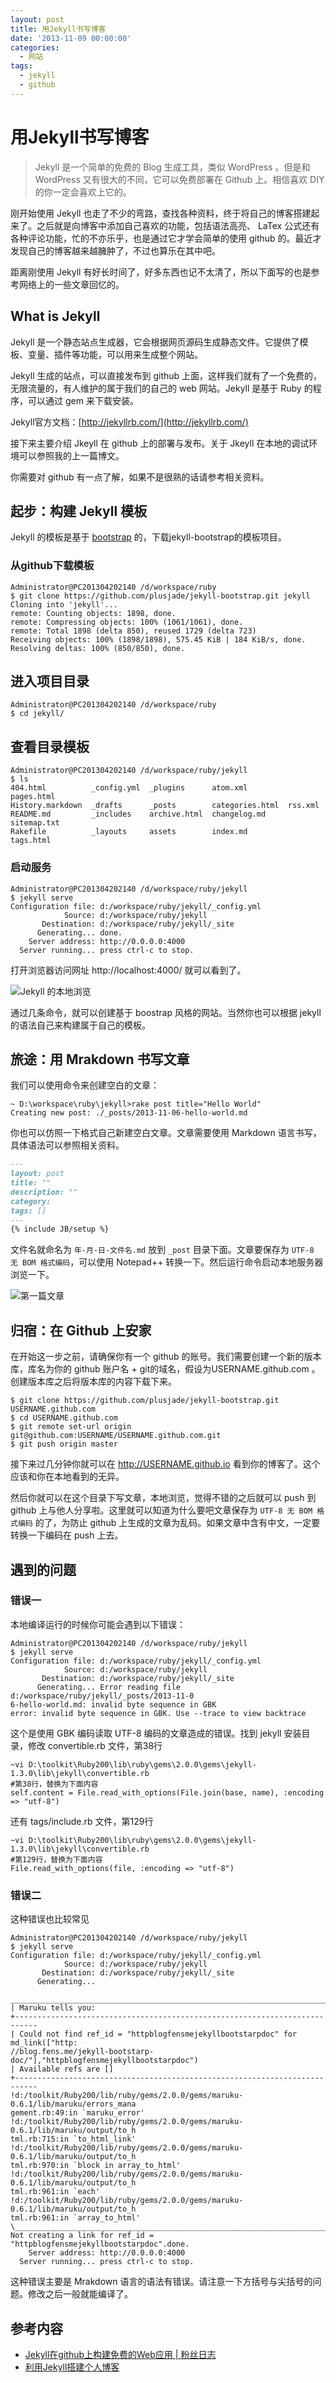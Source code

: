 ```yaml
---
layout: post
title: 用Jekyll书写博客
date: '2013-11-09 00:00:00'
categories:
  - 网站
tags:
  - jekyll
  - github
---
```


# 用Jekyll书写博客

> Jekyll 是一个简单的免费的 Blog 生成工具，类似 WordPress 。但是和 WordPress 又有很大的不同，它可以免费部署在 Github
  上。相信喜欢 DIY 的你一定会喜欢上它的。

刚开始使用 Jekyll 也走了不少的弯路，查找各种资料，终于将自己的博客搭建起来了。之后就是向博客中添加自己喜欢的功能，包括语法高亮、 LaTex 公式还有各种评论功能，忙的不亦乐乎，也是通过它才学会简单的使用 github 的。最近才发现自己的博客越来越臃肿了，不过也算乐在其中吧。

距离刚使用 Jekyll 有好长时间了，好多东西也记不太清了，所以下面写的也是参考网络上的一些文章回忆的。

## What is Jekyll

Jekyll 是一个静态站点生成器，它会根据网页源码生成静态文件。它提供了模板、变量、插件等功能，可以用来生成整个网站。

Jekyll 生成的站点，可以直接发布到 github 上面，这样我们就有了一个免费的，无限流量的，有人维护的属于我们的自己的 web 网站。Jekyll 是基于 Ruby 的程序，可以通过 gem 来下载安装。

Jekyll官方文档：[http://jekyllrb.com/](http://jekyllrb.com/)

接下来主要介绍 Jkeyll 在 github 上的部署与发布。关于 Jkeyll 在本地的调试环境可以参照我的上一篇博文。

你需要对 github 有一点了解，如果不是很熟的话请参考相关资料。

## 起步：构建 Jekyll 模板

Jekyll 的模板是基于 [bootstrap](http://jekyllbootstrap.com/) 的，下载jekyll-bootstrap的模板项目。

### 从github下载模板

```
Administrator@PC201304202140 /d/workspace/ruby
$ git clone https://github.com/plusjade/jekyll-bootstrap.git jekyll
Cloning into 'jekyll'...
remote: Counting objects: 1898, done.
remote: Compressing objects: 100% (1061/1061), done.
remote: Total 1898 (delta 850), reused 1729 (delta 723)
Receiving objects: 100% (1898/1898), 575.45 KiB | 184 KiB/s, done.
Resolving deltas: 100% (850/850), done.
```

## 进入项目目录

```
Administrator@PC201304202140 /d/workspace/ruby
$ cd jekyll/
```

## 查看目录模板

```
Administrator@PC201304202140 /d/workspace/ruby/jekyll
$ ls
404.html          _config.yml  _plugins      atom.xml         pages.html
History.markdown  _drafts      _posts        categories.html  rss.xml
README.md         _includes    archive.html  changelog.md     sitemap.txt
Rakefile          _layouts     assets        index.md         tags.html
```

### 启动服务

```
Administrator@PC201304202140 /d/workspace/ruby/jekyll
$ jekyll serve
Configuration file: d:/workspace/ruby/jekyll/_config.yml
            Source: d:/workspace/ruby/jekyll
       Destination: d:/workspace/ruby/jekyll/_site
      Generating... done.
    Server address: http://0.0.0.0:4000
  Server running... press ctrl-c to stop.
```

打开浏览器访问网址 http://localhost:4000/ 就可以看到了。

![Jekyll 的本地浏览](./1.png)

通过几条命令，就可以创建基于 boostrap 风格的网站。当然你也可以根据 jekyll 的语法自己来构建属于自己的模板。

## 旅途：用 Mrakdown 书写文章

我们可以使用命令来创建空白的文章：

```
~ D:\workspace\ruby\jekyll>rake post title="Hello World"
Creating new post: ./_posts/2013-11-06-hello-world.md
```

你也可以仿照一下格式自己新建空白文章。文章需要使用 Markdown 语言书写，具体语法可以参照相关资料。

```markdown
---
layout: post
title: ""
description: ""
category:
tags: []
---
{% include JB/setup %}
```

文件名就命名为 `年-月-日-文件名.md` 放到 `_post` 目录下面。文章要保存为 `UTF-8 无 BOM 格式编码`，可以使用 Notepad++ 转换一下。然后运行命令启动本地服务器浏览一下。

![第一篇文章](./2.png)

## 归宿：在 Github 上安家

在开始这一步之前，请确保你有一个 github 的账号。我们需要创建一个新的版本库，库名为你的 github 账户名 + git的域名，假设为USERNAME.github.com 。创建版本库之后将版本库的内容下载下来。

```
$ git clone https://github.com/plusjade/jekyll-bootstrap.git USERNAME.github.com
$ cd USERNAME.github.com
$ git remote set-url origin git@github.com:USERNAME/USERNAME.github.com.git
$ git push origin master
```

接下来过几分钟你就可以在  http://USERNAME.github.io 看到你的博客了。这个应该和你在本地看到的无异。

然后你就可以在这个目录下写文章，本地浏览，觉得不错的之后就可以 push 到 github 上与他人分享啦。这里就可以知道为什么要吧文章保存为 `UTF-8 无 BOM 格式编码` 的了，为防止 github 上生成的文章为乱码。如果文章中含有中文，一定要转换一下编码在 push 上去。 

## 遇到的问题

### 错误一

本地编译运行的时候你可能会遇到以下错误：

```
Administrator@PC201304202140 /d/workspace/ruby/jekyll
$ jekyll serve
Configuration file: d:/workspace/ruby/jekyll/_config.yml
            Source: d:/workspace/ruby/jekyll
       Destination: d:/workspace/ruby/jekyll/_site
      Generating... Error reading file d:/workspace/ruby/jekyll/_posts/2013-11-0
6-hello-world.md: invalid byte sequence in GBK
error: invalid byte sequence in GBK. Use --trace to view backtrace
```

这个是使用 GBK 编码读取 UTF-8 编码的文章造成的错误。找到 jekyll 安装目录，修改 convertible.rb 文件，第38行

```
~vi D:\toolkit\Ruby200\lib\ruby\gems\2.0.0\gems\jekyll-1.3.0\lib\jekyll\convertible.rb
#第38行，替换为下面内容
self.content = File.read_with_options(File.join(base, name), :encoding => "utf-8")
```

还有 tags/include.rb 文件，第129行

```
~vi D:\toolkit\Ruby200\lib\ruby\gems\2.0.0\gems\jekyll-1.3.0\lib\jekyll\convertible.rb
#第129行，替换为下面内容
File.read_with_options(file, :encoding => "utf-8")
```

### 错误二

这种错误也比较常见

```
Administrator@PC201304202140 /d/workspace/ruby/jekyll
$ jekyll serve
Configuration file: d:/workspace/ruby/jekyll/_config.yml
            Source: d:/workspace/ruby/jekyll
       Destination: d:/workspace/ruby/jekyll/_site
      Generating...
 ___________________________________________________________________________
| Maruku tells you:
+---------------------------------------------------------------------------
| Could not find ref_id = "httpblogfensmejekyllbootstarpdoc" for md_link(["http:
//blog.fens.me/jekyll-bootstarp-doc/"],"httpblogfensmejekyllbootstarpdoc")
| Available refs are []
+---------------------------------------------------------------------------
!d:/toolkit/Ruby200/lib/ruby/gems/2.0.0/gems/maruku-0.6.1/lib/maruku/errors_mana
gement.rb:49:in `maruku_error'
!d:/toolkit/Ruby200/lib/ruby/gems/2.0.0/gems/maruku-0.6.1/lib/maruku/output/to_h
tml.rb:715:in `to_html_link'
!d:/toolkit/Ruby200/lib/ruby/gems/2.0.0/gems/maruku-0.6.1/lib/maruku/output/to_h
tml.rb:970:in `block in array_to_html'
!d:/toolkit/Ruby200/lib/ruby/gems/2.0.0/gems/maruku-0.6.1/lib/maruku/output/to_h
tml.rb:961:in `each'
!d:/toolkit/Ruby200/lib/ruby/gems/2.0.0/gems/maruku-0.6.1/lib/maruku/output/to_h
tml.rb:961:in `array_to_html'
\___________________________________________________________________________
Not creating a link for ref_id = "httpblogfensmejekyllbootstarpdoc".done.
    Server address: http://0.0.0.0:4000
  Server running... press ctrl-c to stop.
```

这种错误主要是 Mrakdown 语言的语法有错误。请注意一下方括号与尖括号的问题。修改之后一般就能编译了。

## 参考内容

+ [Jekyll在github上构建免费的Web应用 | 粉丝日志](http://blog.fens.me/jekyll-bootstarp-github/)
+ [利用Jekyll搭建个人博客](http://www.mceiba.com/develop/jekyll-introduction.html)

